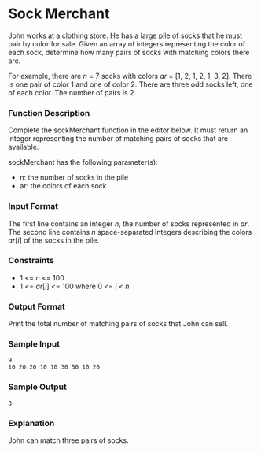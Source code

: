 # Sock Merchant
John works at a clothing store. He has a large pile of socks that he must pair by color for sale. Given an array of integers representing the color of each sock, determine how many pairs of socks with matching colors there are.

For example, there are _n_ = 7 socks with colors _ar_ = [1, 2, 1, 2, 1, 3, 2]. There is one pair of color 1 and one of color 2. There are three odd socks left, one of each color. The number of pairs is 2.

### Function Description

Complete the sockMerchant function in the editor below. It must return an integer representing the number of matching pairs of socks that are available.

sockMerchant has the following parameter(s):

* n: the number of socks in the pile
* ar: the colors of each sock

### Input Format

The first line contains an integer _n_, the number of socks represented in _ar_. 
The second line contains _n_ space-separated integers describing the colors _ar_[_i_] of the socks in the pile.

### Constraints

* 1 <= _n_ <= 100
* 1 <= _ar_[_i_] <= 100 where 0 <= _i_ < _n_

### Output Format

Print the total number of matching pairs of socks that John can sell.

### Sample Input

```
9
10 20 20 10 10 30 50 10 20
```

### Sample Output

```
3
```

### Explanation

John can match three pairs of socks.
